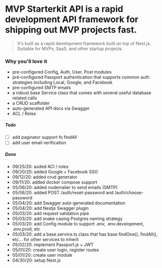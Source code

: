 # MVP Starterkit API is a rapid development API framework for shipping out MVP projects fast.
> It's built as a rapid development framework built on top of Nest.js.
> Suitable for MVPs, SaaS, and other startup projects.

### Why you'll love it
- pre-configured Config, Auth, User, Post modules
- pre-configured Passport authentication that supports common auth strategies including Local, Google, and Facebook
- pre-configured SMTP emails 
- a robust base Service class that comes with several useful database related calls
- a CRUD scaffolder
- auto-generated API docs via Swagger
- ACL / Roles 

##### Todo
- [ ] add paginator support fo findAll
- [ ] add user email verification

##### Done
- 09/25/20: asded ACl / roles
- 09/20/20: added Google + Facebook SSO
- 09/12/20: added crud generator
- 09/11/20: added docker compose support
- 05/06/20: added nodemailer to send emails (SMTP)
- 05/06/20: added POST /auth/reset-password and /auth/choose-password
- 05/04/20: add Swagger auto-generated documentation
- 05/04/20: add Nestjs Swagger plugin
- 05/03/20: add request validation pipe
- 05/03/20: add snake casing Postgres naming strategy
- 05/03/20: add Config module to support .env, .env.development, .env.prod, etc
- 05/03/20: add a base.service.ts class that has base findOne(), findAll(), etc... for other services to inherit
- 05/02/20: implement Passport.js + JWT
- 05/01/20: create user login, register routes
- 05/01/20: create user module
- 04/30/20: setup Nest.js


